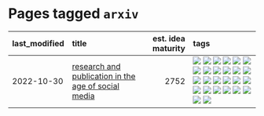 # Pages tagged `arxiv`

|last_modified|title|est. idea maturity|tags
|:---|:---|---:|:---|
|2022-10-30|[research and publication in the age of social media](../research-and-social.md)|2752|[![](https://img.shields.io/badge/tag-arxiv-67053)](../tags/arxiv.md) [![](https://img.shields.io/badge/tag-citation-fdf6a0)](../tags/citation.md) [![](https://img.shields.io/badge/tag-corrections-288446)](../tags/corrections.md) [![](https://img.shields.io/badge/tag-credit-cd61a2)](../tags/credit.md) [![](https://img.shields.io/badge/tag-curation-95c41e)](../tags/curation.md) [![](https://img.shields.io/badge/tag-discoverability-6a13a1)](../tags/discoverability.md) [![](https://img.shields.io/badge/tag-discussion-4377c4)](../tags/discussion.md) [![](https://img.shields.io/badge/tag-feed-7fafe1)](../tags/feed.md) [![](https://img.shields.io/badge/tag-git-35d2ce)](../tags/git.md) [![](https://img.shields.io/badge/tag-git-35d2ce)](../tags/git.md) [![](https://img.shields.io/badge/tag-historyofscience-7385b0)](../tags/historyofscience.md) [![](https://img.shields.io/badge/tag-mastodon-539c8)](../tags/mastodon.md) [![](https://img.shields.io/badge/tag-openreview-b61d4d)](../tags/openreview.md) [![](https://img.shields.io/badge/tag-paperswithcode-b4bfb)](../tags/paperswithcode.md) [![](https://img.shields.io/badge/tag-platform-1fc7b)](../tags/platform.md) [![](https://img.shields.io/badge/tag-publication-96f12e)](../tags/publication.md) [![](https://img.shields.io/badge/tag-reproducibility-17673)](../tags/reproducibility.md) [![](https://img.shields.io/badge/tag-research-a7221f)](../tags/research.md) [![](https://img.shields.io/badge/tag-retractions-b0d845)](../tags/retractions.md) [![](https://img.shields.io/badge/tag-search-6ee5de)](../tags/search.md) [![](https://img.shields.io/badge/tag-socialmedia-48b79f)](../tags/socialmedia.md) [![](https://img.shields.io/badge/tag-stackoverflow-5aa8d1)](../tags/stackoverflow.md) [![](https://img.shields.io/badge/tag-subscription-c34d1)](../tags/subscription.md) [![](https://img.shields.io/badge/tag-transparency-913db)](../tags/transparency.md) [![](https://img.shields.io/badge/tag-twitter-87ec15)](../tags/twitter.md) [![](https://img.shields.io/badge/tag-validation-3ed1c7)](../tags/validation.md)|